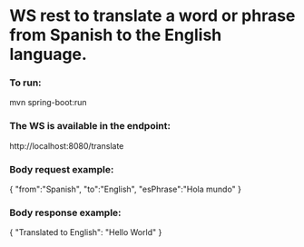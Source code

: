 # WS rest to translate a word or phrase from Spanish to the English language.

### To run:
mvn spring-boot:run

### The WS is available in the endpoint:
http://localhost:8080/translate

### Body request example:

{
	"from":"Spanish",
	"to":"English", 
	"esPhrase":"Hola mundo"
}

### Body response example:

{
    "Translated to English": "Hello World"
}



